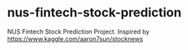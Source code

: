 # nus-fintech-stock-prediction
NUS Fintech Stock Prediction Project. Inspired by https://www.kaggle.com/aaron7sun/stocknews

